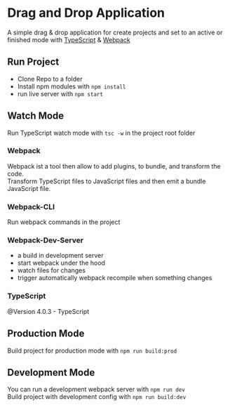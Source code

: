 # Drag and Drop Application

A simple drag & drop application for create projects and set to an active or finished mode with [TypeScript](https://www.typescriptlang.org/) & [Webpack](https://webpack.js.org/)

## Run Project

+ Clone Repo to a folder
+ Install npm modules with `npm install`
+ run live server with `npm start`
  
## Watch Mode

Run TypeScript watch mode with `tsc -w` in the project root folder

### Webpack

Webpack ist a tool then allow to add plugins, to bundle, and transform the code.\
Transform TypeScript files to JavaScript files and then emit a bundle JavaScript file.

### Webpack-CLI

Run webpack commands in the project

### Webpack-Dev-Server

+ a build in development server
+ start webpack under the hood
+ watch files for changes
+ trigger automatically webpack recompile when something changes

### TypeScript

@Version 4.0.3 - TypeScript

## Production Mode

Build project for production mode with `npm run build:prod`

## Development Mode

You can run a development webpack server with `npm run dev`\
Build project with development config with `npm run build:dev`
